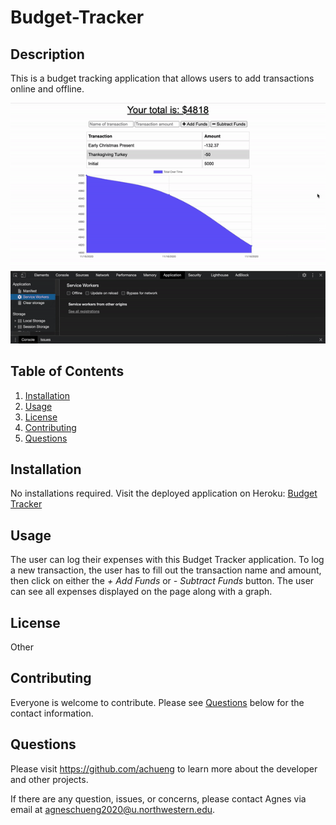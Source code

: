 # Budget-Tracker

## Description
This is a budget tracking application that allows users to add transactions online and offline.

![Budget Tracker Application Demo](./public/assets/budget-tracker-demo.gif)

## Table of Contents
  1. [Installation](#Installation)
  2. [Usage](#Usage)
  3. [License](#License)
  4. [Contributing](#Contributing)
  5. [Questions](#Questions)

## Installation

No installations required. Visit the deployed application on Heroku: [Budget Tracker](https://nameless-taiga-26219.herokuapp.com/)

## Usage

The user can log their expenses with this Budget Tracker application. To log a new transaction, the user has to fill out the transaction name and amount, then click on either the *+ Add Funds* or *- Subtract Funds* button. The user can see all expenses displayed on the page along with a graph.

## License

Other

## Contributing

Everyone is welcome to contribute. Please see [Questions](#Questions) below for the contact information.

## Questions

Please visit https://github.com/achueng to learn more about the developer and other projects.
  
If there are any question, issues, or concerns, please contact Agnes via email at [agneschueng2020@u.northwestern.edu](mailto:agneschueng2020@u.northwestern.edu).
